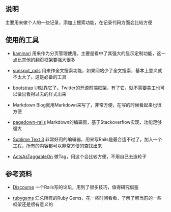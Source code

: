## 说明
主要用来做个人的一些记录，添加上搜索功能，在记录代码方面会比较方便

## 使用的工具
* [kaminari](https://github.com/amatsuda/kaminari)
  用来作为分页管理使用。主要是看中了其强大的显示定制功能，这一点比其他的翻页框架要强大很多

* [sunspot_rails](https://github.com/outoftime/sunspot_rails)
  用来作全文搜索功能，如果网站少了全文搜索，基本上意义就不太大了。这是必备的工具

* [bootstrap](http://wrongwaycn.github.io/bootstrap/docs/index.html)
  UI就靠它了。Twitter的开源前端框架，有了它，就不需要美工也可以做出看得过去的样式出来

* Markdown
  Blog就用Markdown来写了，非常方便，在写的时候看起来也很方便

* [pagedown-rails](https://github.com/rh/pagedown-rails)
  Markdown的编辑器，基于Stackoverflow实现，功能足够强大

* [Sublime Text 3](http://www.sublimetext.com/)
  非常好用的编辑器，用来写Rails是最合适不过了。加入一个工程，所有的内容都可以非常方便的查找出来

* [ActsAsTaggableOn](http://rubydoc.info/gems/acts-as-taggable-on/2.4.1/frames)
  做Tag，用这个会比较方便，不用自己去造轮子
  
## 参考资料
* [Discourse](https://github.com/discourse/discourse)
  一个Rails写的论坛，用到了很多技巧，值得研究借鉴

* [rubygems](https://rubygems.org/)
  汇总所有的Ruby Gems，花一些时间看看，了解了解当前的一些框架还是很有意义的


